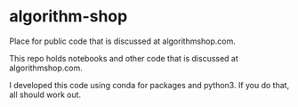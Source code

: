 algorithm-shop
==============

Place for public code that is discussed at algorithmshop.com.

This repo holds notebooks and other code that is discussed at algorithmshop.com.

I developed this code using conda for packages and python3. If you do that, all should work out.
